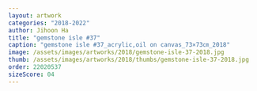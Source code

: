 ```yaml
---
layout: artwork
categories: "2018-2022"
author: Jihoon Ha
title: "gemstone isle #37"
caption: "gemstone isle #37_acrylic,oil on canvas_73×73㎝_2018"
image: /assets/images/artworks/2018/gemstone-isle-37-2018.jpg
thumb: /assets/images/artworks/2018/thumbs/gemstone-isle-37-2018.jpg
order: 22020537
sizeScore: 04
---
```


